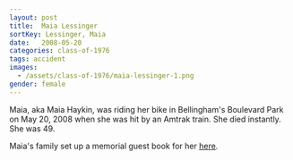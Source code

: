 ```yaml
---
layout: post
title:  Maia Lessinger
sortKey: Lessinger, Maia
date:   2008-05-20
categories: class-of-1976
tags: accident
images:
  - /assets/class-of-1976/maia-lessinger-1.png
gender: female
---
```

Maia, aka Maia Haykin, was riding her bike in Bellingham's Boulevard Park on May 20, 2008 when she was hit by an Amtrak train. She died instantly. She was 49.

Maia's family set up a memorial guest book for her [here](https://www.legacy.com/guestbooks/bellinghamherald/guestbook-entry-print.aspx?n=maia-haykin&pid=110333448).
